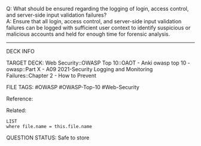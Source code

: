 Q: What should be ensured regarding the logging of login, access control, and server-side input validation failures?  
A: Ensure that all login, access control, and server-side input validation failures can be logged with sufficient user context to identify suspicious or malicious accounts and held for enough time for forensic analysis.
<!--ID: 1697070647284-->

---

DECK INFO

TARGET DECK: Web Security::OWASP Top 10::OAOT - Anki owasp top 10 - owasp::Part X - A09 2021-Security Logging and Monitoring Failures::Chapter 2 - How to Prevent

FILE TAGS: #OWASP #OWASP-Top-10 #Web-Security

Reference:

Related:

```dataview
LIST
where file.name = this.file.name
```

QUESTION STATUS: Safe to store